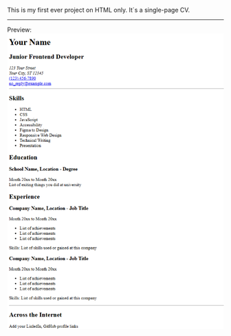This is my first ever project on HTML only.
It`s a single-page CV.

-------
Preview:
![screenshot](/Images/preview.png)
